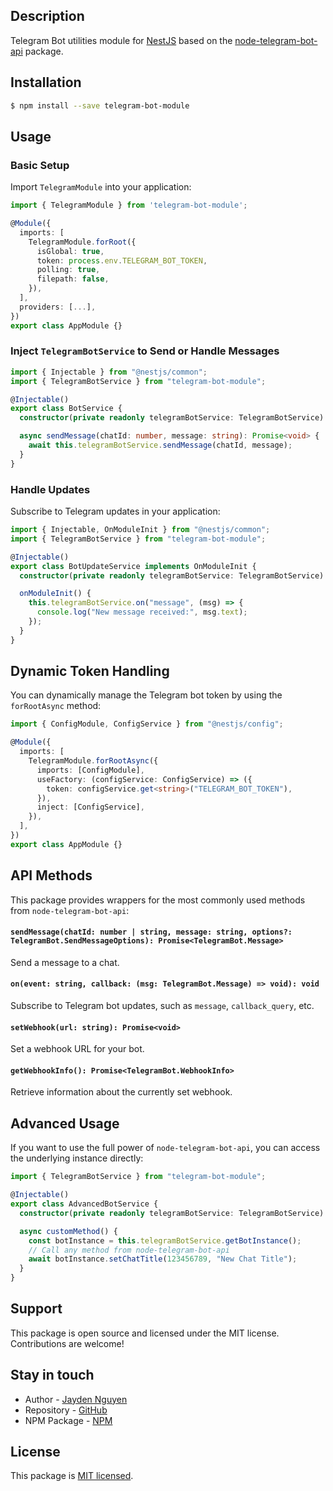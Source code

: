 ## Description

Telegram Bot utilities module for [NestJS](https://nestjs.com/) based on the [node-telegram-bot-api](https://github.com/yagop/node-telegram-bot-api) package.

## Installation

```bash
$ npm install --save telegram-bot-module
```

## Usage

### Basic Setup

Import `TelegramModule` into your application:

```typescript
import { TelegramModule } from 'telegram-bot-module';

@Module({
  imports: [
    TelegramModule.forRoot({
      isGlobal: true,
      token: process.env.TELEGRAM_BOT_TOKEN,
      polling: true,
      filepath: false,
    }),
  ],
  providers: [...],
})
export class AppModule {}
```

### Inject `TelegramBotService` to Send or Handle Messages

```typescript
import { Injectable } from "@nestjs/common";
import { TelegramBotService } from "telegram-bot-module";

@Injectable()
export class BotService {
  constructor(private readonly telegramBotService: TelegramBotService) {}

  async sendMessage(chatId: number, message: string): Promise<void> {
    await this.telegramBotService.sendMessage(chatId, message);
  }
}
```

### Handle Updates

Subscribe to Telegram updates in your application:

```typescript
import { Injectable, OnModuleInit } from "@nestjs/common";
import { TelegramBotService } from "telegram-bot-module";

@Injectable()
export class BotUpdateService implements OnModuleInit {
  constructor(private readonly telegramBotService: TelegramBotService) {}

  onModuleInit() {
    this.telegramBotService.on("message", (msg) => {
      console.log("New message received:", msg.text);
    });
  }
}
```

## Dynamic Token Handling

You can dynamically manage the Telegram bot token by using the `forRootAsync` method:

```typescript
import { ConfigModule, ConfigService } from "@nestjs/config";

@Module({
  imports: [
    TelegramModule.forRootAsync({
      imports: [ConfigModule],
      useFactory: (configService: ConfigService) => ({
        token: configService.get<string>("TELEGRAM_BOT_TOKEN"),
      }),
      inject: [ConfigService],
    }),
  ],
})
export class AppModule {}
```

## API Methods

This package provides wrappers for the most commonly used methods from `node-telegram-bot-api`:

#### `sendMessage(chatId: number | string, message: string, options?: TelegramBot.SendMessageOptions): Promise<TelegramBot.Message>`

Send a message to a chat.

#### `on(event: string, callback: (msg: TelegramBot.Message) => void): void`

Subscribe to Telegram bot updates, such as `message`, `callback_query`, etc.

#### `setWebhook(url: string): Promise<void>`

Set a webhook URL for your bot.

#### `getWebhookInfo(): Promise<TelegramBot.WebhookInfo>`

Retrieve information about the currently set webhook.

## Advanced Usage

If you want to use the full power of `node-telegram-bot-api`, you can access the underlying instance directly:

```typescript
import { TelegramBotService } from "telegram-bot-module";

@Injectable()
export class AdvancedBotService {
  constructor(private readonly telegramBotService: TelegramBotService) {}

  async customMethod() {
    const botInstance = this.telegramBotService.getBotInstance();
    // Call any method from node-telegram-bot-api
    await botInstance.setChatTitle(123456789, "New Chat Title");
  }
}
```

## Support

This package is open source and licensed under the MIT license. Contributions are welcome!

## Stay in touch

- Author - [Jayden Nguyen](https://github.com/vietxuandev)
- Repository - [GitHub](https://github.com/vietxuandev/telegram-bot-module)
- NPM Package - [NPM](https://www.npmjs.com/package/telegram-bot-module)

## License

This package is [MIT licensed](LICENSE).

